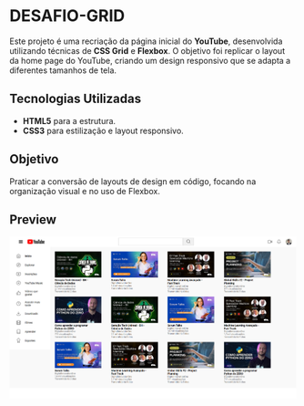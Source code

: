 ﻿# DESAFIO-GRID

Este projeto é uma recriação da página inicial do **YouTube**, desenvolvida utilizando técnicas de **CSS Grid** e **Flexbox**. O objetivo foi replicar o layout da home page do YouTube, criando um design responsivo que se adapta a diferentes tamanhos de tela.

## Tecnologias Utilizadas

- **HTML5** para a estrutura.
- **CSS3** para estilização e layout responsivo.

## Objetivo

Praticar a conversão de layouts de design em código, focando na organização visual e no uso de Flexbox.

## Preview

![Preview](assets/images/thumbs/Projeto.png)
